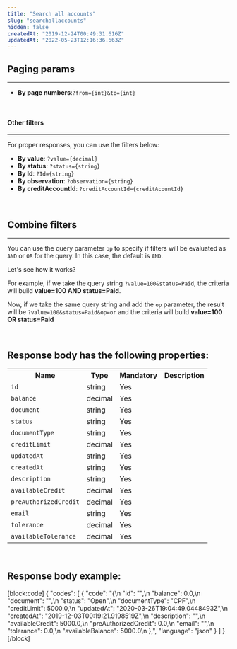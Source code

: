 ```yaml
---
title: "Search all accounts"
slug: "searchallaccounts"
hidden: false
createdAt: "2019-12-24T00:49:31.616Z"
updatedAt: "2022-05-23T12:16:36.663Z"
---
```

## Paging params
---
<ul>
<li><strong>By page numbers</strong>:<code>?from={int}&to={int}</code></li>
</ul>

<br>

#### Other filters
---
For proper responses, you can use the filters below:

<ul>
<li><strong>By value</strong>: <code>?value={decimal}</code></li>
<li> <strong>By status</strong>: <code>?status={string}</code></li>
<li><strong>By Id</strong>: <code>?Id={string}</code></li>
<li><strong>By observation</strong>: <code>?observation={string}</code></li>
<li><strong>By creditAccountId</strong>: <code>?creditAccountId={creditAcountId}</code></li>
</ul>

<br>

## Combine filters
---

You can use the query parameter `op` to specify if filters will be evaluated as `AND` or `OR` for the query. In this case, the default is `AND`.

Let's see how it works? 

For example, if we take the query string `?value=100&status=Paid`, the criteria will build <strong>value=100 AND status=Paid</strong>. 

Now, if we take the same query string and add the `op` parameter, the result will be `?value=100&status=Paid&op=or` and the criteria will build <strong>value=100 OR status=Paid</strong>

<br>


## Response body has the following properties:
<table>
    <tr>
        <th>Name</th>
        <th>Type</th>
        <th>Mandatory</th>
        <th>Description</th>
    </tr>
    <tr>
        <td><code>id</code></td>
        <td>string</td>
        <td>Yes</td>
        <td></td>
    </tr>
 <tr>
        <td><code>balance</code></td>
        <td>decimal</td>
        <td>Yes</td>
        <td></td>
    </tr>
 <tr>
        <td><code>document</code></td>
        <td>string</td>
        <td>Yes</td>
        <td></td>
    </tr>
 <tr>
        <td><code>status</code></td>
        <td>string</td>
        <td>Yes</td>
        <td></td>
    </tr>
    <tr>
        <td><code>documentType</code></td>
        <td>string</td>
        <td>Yes</td>
        <td></td>
    </tr>
 <tr>
        <td><code>creditLimit</code></td>
        <td>decimal</td>
        <td>Yes</td>
        <td></td>
    </tr>
 <tr>
        <td><code>updatedAt</code></td>
        <td>string</td>
        <td>Yes</td>
        <td></td>
    </tr>
 <tr>
        <td><code>createdAt</code></td>
        <td>string</td>
        <td>Yes</td>
        <td></td>
    </tr>
 <td><code>description</code></td>
        <td>string</td>
        <td>Yes</td>
        <td></td>
    </tr>
    <tr>
        <td><code>availableCredit</code></td>
        <td>decimal</td>
        <td>Yes</td>
        <td></td>
    </tr>
 <tr>
        <td><code>preAuthorizedCredit</code></td>
        <td>decimal</td>
        <td>Yes</td>
        <td></td>
    </tr>
 <tr>
        <td><code>email</code></td>
        <td>string</td>
        <td>Yes</td>
        <td></td>
    </tr>
 <tr>
        <td><code>tolerance</code></td>
        <td>decimal</td>
        <td>Yes</td>
        <td></td>
    </tr>
<td><code>availableTolerance</code></td>
        <td>decimal</td>
        <td>Yes</td>
        <td></td>
    </tr>
</table>

<br>


## Response body example:
[block:code]
{
  "codes": [
    {
      "code": "{\n            \"id\": \"\",\n            \"balance\": 0.0,\n            \"document\": \"\",\n            \"status\": \"Open\",\n            \"documentType\": \"CPF\",\n            \"creditLimit\": 5000.0,\n            \"updatedAt\": \"2020-03-26T19:04:49.0448493Z\",\n            \"createdAt\": \"2019-12-03T00:19:21.9198519Z\",\n            \"description\": \"\",\n            \"availableCredit\": 5000.0,\n            \"preAuthorizedCredit\": 0.0,\n            \"email\": \"\",\n            \"tolerance\": 0.0,\n            \"availableBalance\": 5000.0\n        },",
      "language": "json"
    }
  ]
}
[/block]